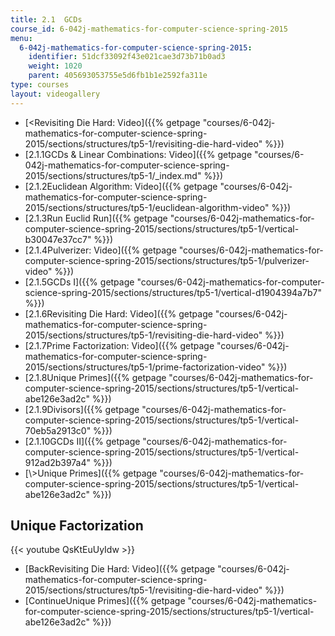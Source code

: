 ```yaml
---
title: 2.1  GCDs
course_id: 6-042j-mathematics-for-computer-science-spring-2015
menu:
  6-042j-mathematics-for-computer-science-spring-2015:
    identifier: 51dcf33092f43e021cae3d73b71b0ad3
    weight: 1020
    parent: 405693053755e5d6fb1b1e2592fa311e
type: courses
layout: videogallery
---
```

*   [<Revisiting Die Hard: Video]({{% getpage "courses/6-042j-mathematics-for-computer-science-spring-2015/sections/structures/tp5-1/revisiting-die-hard-video" %}})
*   [2.1.1GCDs & Linear Combinations: Video]({{% getpage "courses/6-042j-mathematics-for-computer-science-spring-2015/sections/structures/tp5-1/_index.md" %}})
*   [2.1.2Euclidean Algorithm: Video]({{% getpage "courses/6-042j-mathematics-for-computer-science-spring-2015/sections/structures/tp5-1/euclidean-algorithm-video" %}})
*   [2.1.3Run Euclid Run]({{% getpage "courses/6-042j-mathematics-for-computer-science-spring-2015/sections/structures/tp5-1/vertical-b30047e37cc7" %}})
*   [2.1.4Pulverizer: Video]({{% getpage "courses/6-042j-mathematics-for-computer-science-spring-2015/sections/structures/tp5-1/pulverizer-video" %}})
*   [2.1.5GCDs I]({{% getpage "courses/6-042j-mathematics-for-computer-science-spring-2015/sections/structures/tp5-1/vertical-d1904394a7b7" %}})
*   [2.1.6Revisiting Die Hard: Video]({{% getpage "courses/6-042j-mathematics-for-computer-science-spring-2015/sections/structures/tp5-1/revisiting-die-hard-video" %}})
*   [2.1.7Prime Factorization: Video]({{% getpage "courses/6-042j-mathematics-for-computer-science-spring-2015/sections/structures/tp5-1/prime-factorization-video" %}})
*   [2.1.8Unique Primes]({{% getpage "courses/6-042j-mathematics-for-computer-science-spring-2015/sections/structures/tp5-1/vertical-abe126e3ad2c" %}})
*   [2.1.9Divisors]({{% getpage "courses/6-042j-mathematics-for-computer-science-spring-2015/sections/structures/tp5-1/vertical-70eb5a2913c0" %}})
*   [2.1.10GCDs II]({{% getpage "courses/6-042j-mathematics-for-computer-science-spring-2015/sections/structures/tp5-1/vertical-912ad2b397a4" %}})
*   [\\>Unique Primes]({{% getpage "courses/6-042j-mathematics-for-computer-science-spring-2015/sections/structures/tp5-1/vertical-abe126e3ad2c" %}})

Unique Factorization
--------------------

{{< youtube QsKtEuUyIdw >}}

*   [BackRevisiting Die Hard: Video]({{% getpage "courses/6-042j-mathematics-for-computer-science-spring-2015/sections/structures/tp5-1/revisiting-die-hard-video" %}})
*   [ContinueUnique Primes]({{% getpage "courses/6-042j-mathematics-for-computer-science-spring-2015/sections/structures/tp5-1/vertical-abe126e3ad2c" %}})